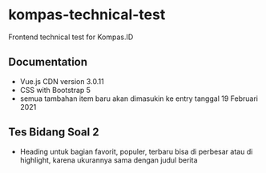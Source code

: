 # kompas-technical-test
Frontend technical test for Kompas.ID

## Documentation
- Vue.js CDN version 3.0.11
- CSS with Bootstrap 5
- semua tambahan item baru akan dimasukin ke entry tanggal 19 Februari 2021

## Tes Bidang Soal 2
- Heading untuk bagian favorit, populer, terbaru bisa di perbesar atau di highlight, karena ukurannya sama dengan judul berita
